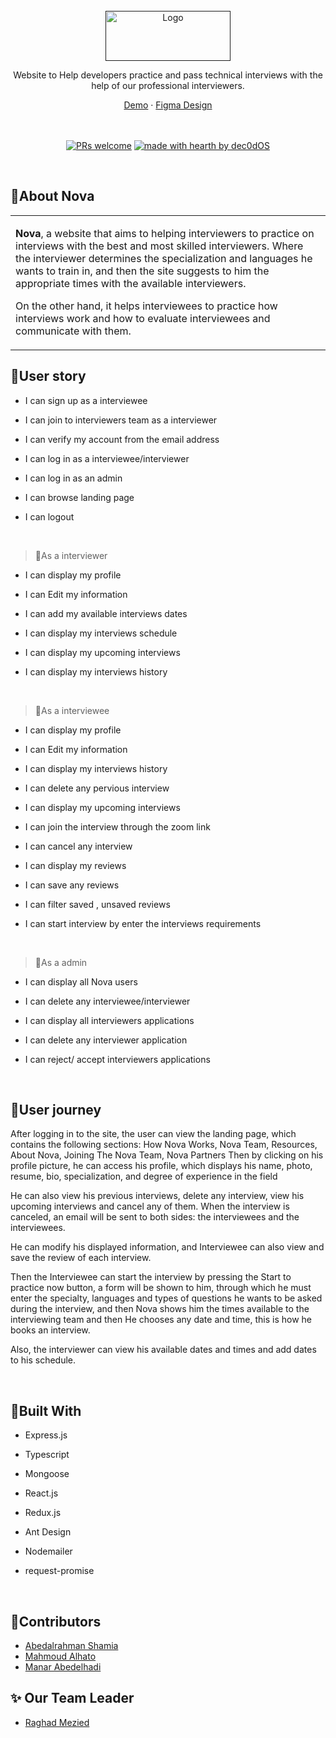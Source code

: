 <br />
<div align="center">
  <a href="" target="_blank">
    <img src="https://nova-practicing.herokuapp.com/static/media/logo-removebg-preview.b0a2d844156f54942b53.png" width="200" height="80" alt="Logo" >
  </a>

  <p align="center">
    Website to Help developers practice and pass technical interviews with the help of our professional interviewers.
  </p>
    <a href="https://nova-practicing.herokuapp.com/"> Demo</a>
    ·
    <a href="https://www.figma.com/file/n7Lg3oVdi980NcbIwHl5xi/Nova?node-id=0%3A1">Figma Design</a>
</div>

<div align="center">

<br/>
<br/>

[![PRs welcome](https://img.shields.io/badge/PRs-welcome-ff69b4.svg?style=flat-square)](https://github.com/GSG-G11/Nova/pulls)
[![made with hearth by dec0dOS](https://img.shields.io/badge/made%20with%20%E2%99%A5%20by-dec0dOS-ff1414.svg?style=flat-square)](https://github.com/GSG-G11/Nova/graphs/contributors)

</div>

<br>

## 🔹About Nova

<table>
<tr>
<td>

**Nova**, a website that aims to helping interviewers to practice on interviews with the best and most skilled interviewers. Where the interviewer determines the specialization and languages he wants to train in, and then the site suggests to him the appropriate times with the available interviewers.

On the other hand, it helps interviewees to practice how interviews work and how to evaluate interviewees and communicate with them.

</td>
</tr>
</table>

## 🔹User story
- I can sign up as a interviewee
- I can join to interviewers team as a interviewer
- I can verify my account from the email address
- I can log in as a interviewee/interviewer
- I can log in as an admin
- I can browse landing page
- I can logout

    <br>

 > 🔸As a interviewer
- I can display my profile
- I can Edit my information
- I can add my available interviews dates 
- I can display my interviews schedule
- I can display my upcoming interviews
- I can display my interviews history

    <br>

> 🔸As a interviewee
- I can display my profile
- I can Edit my information
- I can display my interviews history
- I can delete any pervious interview
- I can display my upcoming interviews
- I can join the interview through the zoom link
- I can cancel any interview
- I can display my reviews
- I can save any reviews 
- I can filter saved , unsaved reviews 
- I can start interview by enter the interviews requirements

    <br>

> 🔸As a admin
- I can display all Nova users
- I can delete any interviewee/interviewer
- I can display all interviewers applications
- I can delete any interviewer application
- I can reject/ accept interviewers applications

    <br>

## 🔹User journey
After logging in to the site, the user can view the landing page, which contains the following sections: How Nova Works, Nova Team, Resources, About Nova, Joining The Nova Team, Nova Partners
Then by clicking on his profile picture, he can access his profile, which displays his name, photo, resume, bio, specialization, and degree of experience in the field

He can also view his previous interviews, delete any interview, view his upcoming interviews and cancel any of them. When the interview is canceled, an email will be sent to both sides: the interviewees and the interviewees.

He can modify his displayed information, and Interviewee can also view and save the review of each interview.

Then the Interviewee can start the interview by pressing the Start to practice now button, a form will be shown to him, through which he must enter the specialty, languages ​​and types of questions he wants to be asked during the interview, and then Nova shows him the times available to the interviewing team and then He chooses any date and time, this is how he books an interview.

Also, the interviewer can view his available dates and times and add dates to his schedule.

<br>

## 🔹Built With

- Express.js
- Typescript
- Mongoose
- React.js
- Redux.js
- Ant Design
- Nodemailer
- request-promise

    <br>

## 🔹Contributors
* [Abedalrahman Shamia](https://github.com/abedshamia)
* [Mahmoud Alhato](https://github.com/Mahmoud-Ahmad2)
* [Manar Abedelhadi](https://github.com/manar-abed)

##  ✨ Our Team Leader
* [Raghad Mezied](https://github.com/Raghad-Mezied)